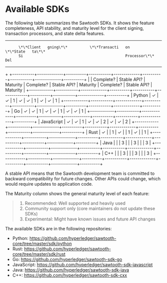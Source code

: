 # Available SDKs

The following table summarizes the Sawtooth SDKs. It shows the feature
completeness, API stability, and maturity level for the client signing,
transaction processors, and state delta features.

  ------- ------------ ----------- ------ --------------- --------------- ------ ----------- -------- ------
          \*\*Client   gning\*\*          \*\*Transacti   on                     \*\*State   ta\*\*   
          Si                                              Processor\*\*          Del                  

  ------- ------------ ----------- ------ --------------- --------------- ------ ----------- -------- ------

\+
+\-\-\-\-\-\-\-\-\-\--+\-\-\-\-\-\-\-\-\-\-\-\--+\-\-\-\-\-\-\-\-\--+\-\-\-\-\-\-\-\-\-\--+\-\-\-\-\-\-\-\-\-\-\-\--+\-\-\-\-\-\-\-\-\--+\-\-\-\-\-\-\-\-\-\--+\-\-\-\-\-\-\-\-\-\-\-\--+\-\-\-\-\-\-\-\-\--+
\| \| Complete? \| Stable API? \| Maturity \| Complete? \| Stable API?
\| Maturity \| Complete? \| Stable API? \| Maturity \|
+\-\-\-\-\-\-\-\-\-\-\--+\-\-\-\-\-\-\-\-\-\--+\-\-\-\-\-\-\-\-\-\-\-\--+\-\-\-\-\-\-\-\-\--+\-\-\-\-\-\-\-\-\-\--+\-\-\-\-\-\-\-\-\-\-\-\--+\-\-\-\-\-\-\-\-\--+\-\-\-\-\-\-\-\-\-\--+\-\-\-\-\-\-\-\-\-\-\-\--+\-\-\-\-\-\-\-\-\--+
\| Python \| ✓ \| ✓ \| 1 \| ✓ \| ✓ \| 1 \| ✓ \| ✓ \| 1 \|
+\-\-\-\-\-\-\-\-\-\-\--+\-\-\-\-\-\-\-\-\-\--+\-\-\-\-\-\-\-\-\-\-\-\--+\-\-\-\-\-\-\-\-\--+\-\-\-\-\-\-\-\-\-\--+\-\-\-\-\-\-\-\-\-\-\-\--+\-\-\-\-\-\-\-\-\--+\-\-\-\-\-\-\-\-\-\--+\-\-\-\-\-\-\-\-\-\-\-\--+\-\-\-\-\-\-\-\-\--+
\| Go \| ✓ \| ✓ \| 1 \| ✓ \| ✓ \| 1 \| ✓ \| ✓ \| 1 \|
+\-\-\-\-\-\-\-\-\-\-\--+\-\-\-\-\-\-\-\-\-\--+\-\-\-\-\-\-\-\-\-\-\-\--+\-\-\-\-\-\-\-\-\--+\-\-\-\-\-\-\-\-\-\--+\-\-\-\-\-\-\-\-\-\-\-\--+\-\-\-\-\-\-\-\-\--+\-\-\-\-\-\-\-\-\-\--+\-\-\-\-\-\-\-\-\-\-\-\--+\-\-\-\-\-\-\-\-\--+
\| JavaScript \| ✓ \| ✓ \| 1 \| ✓ \| ✓ \| 2 \| ✓ \| ✓ \| 2 \|
+\-\-\-\-\-\-\-\-\-\-\--+\-\-\-\-\-\-\-\-\-\--+\-\-\-\-\-\-\-\-\-\-\-\--+\-\-\-\-\-\-\-\-\--+\-\-\-\-\-\-\-\-\-\--+\-\-\-\-\-\-\-\-\-\-\-\--+\-\-\-\-\-\-\-\-\--+\-\-\-\-\-\-\-\-\-\--+\-\-\-\-\-\-\-\-\-\-\-\--+\-\-\-\-\-\-\-\-\--+
\| Rust \| ✓ \| \| 1 \| ✓ \| \| 1 \| ✓ \| \| 1 \|
+\-\-\-\-\-\-\-\-\-\-\--+\-\-\-\-\-\-\-\-\-\--+\-\-\-\-\-\-\-\-\-\-\-\--+\-\-\-\-\-\-\-\-\--+\-\-\-\-\-\-\-\-\-\--+\-\-\-\-\-\-\-\-\-\-\-\--+\-\-\-\-\-\-\-\-\--+\-\-\-\-\-\-\-\-\-\--+\-\-\-\-\-\-\-\-\-\-\-\--+\-\-\-\-\-\-\-\-\--+
\| Java \| \| \| 3 \| \| \| 3 \| \| \| 3 \|
+\-\-\-\-\-\-\-\-\-\-\--+\-\-\-\-\-\-\-\-\-\--+\-\-\-\-\-\-\-\-\-\-\-\--+\-\-\-\-\-\-\-\-\--+\-\-\-\-\-\-\-\-\-\--+\-\-\-\-\-\-\-\-\-\-\-\--+\-\-\-\-\-\-\-\-\--+\-\-\-\-\-\-\-\-\-\--+\-\-\-\-\-\-\-\-\-\-\-\--+\-\-\-\-\-\-\-\-\--+
\| C++ \| \| \| 3 \| \| \| 3 \| \| \| 3 \|
+\-\-\-\-\-\-\-\-\-\-\--+\-\-\-\-\-\-\-\-\-\--+\-\-\-\-\-\-\-\-\-\-\-\--+\-\-\-\-\-\-\-\-\--+\-\-\-\-\-\-\-\-\-\--+\-\-\-\-\-\-\-\-\-\-\-\--+\-\-\-\-\-\-\-\-\--+\-\-\-\-\-\-\-\-\-\--+\-\-\-\-\-\-\-\-\-\-\-\--+\-\-\-\-\-\-\-\-\--+

A stable API means that the Sawtooth development team is committed to
backward compatibility for future changes. Other APIs could change,
which would require updates to application code.

The Maturity column shows the general maturity level of each feature:

> 1.  Recommended: Well supported and heavily used
> 2.  Community support only (core maintainers do not update these SDKs)
> 3.  Experimental: Might have known issues and future API changes

The available SDKs are in the following repositories:

-   Python:
    <https://github.com/hyperledger/sawtooth-core/tree/master/sdk/python>
-   Rust:
    <https://github.com/hyperledger/sawtooth-core/tree/master/sdk/rust>
-   Go: <https://github.com/hyperledger/sawtooth-sdk-go>
-   JavaScript: <https://github.com/hyperledger/sawtooth-sdk-javascript>
-   Java: <https://github.com/hyperledger/sawtooth-sdk-java>
-   C++: <https://github.com/hyperledger/sawtooth-sdk-cxx>

<!--
  Licensed under Creative Commons Attribution 4.0 International License
  https://creativecommons.org/licenses/by/4.0/
-->
